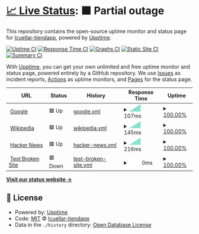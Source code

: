 # [📈 Live Status](https://lcuellar-tiendapp.github.io/tiendapp-status): <!--live status--> **🟧 Partial outage**

This repository contains the open-source uptime monitor and status page for [lcuellar-tiendapp](https://lcuellar-tiendapp.github.io/tiendapp-status), powered by [Upptime](https://github.com/upptime/upptime).

[![Uptime CI](https://github.com/lcuellar-tiendapp/tiendapp-status/workflows/Uptime%20CI/badge.svg)](https://github.com/lcuellar-tiendapp/tiendapp-status/actions?query=workflow%3A%22Uptime+CI%22)
[![Response Time CI](https://github.com/lcuellar-tiendapp/tiendapp-status/workflows/Response%20Time%20CI/badge.svg)](https://github.com/lcuellar-tiendapp/tiendapp-status/actions?query=workflow%3A%22Response+Time+CI%22)
[![Graphs CI](https://github.com/lcuellar-tiendapp/tiendapp-status/workflows/Graphs%20CI/badge.svg)](https://github.com/lcuellar-tiendapp/tiendapp-status/actions?query=workflow%3A%22Graphs+CI%22)
[![Static Site CI](https://github.com/lcuellar-tiendapp/tiendapp-status/workflows/Static%20Site%20CI/badge.svg)](https://github.com/lcuellar-tiendapp/tiendapp-status/actions?query=workflow%3A%22Static+Site+CI%22)
[![Summary CI](https://github.com/lcuellar-tiendapp/tiendapp-status/workflows/Summary%20CI/badge.svg)](https://github.com/lcuellar-tiendapp/tiendapp-status/actions?query=workflow%3A%22Summary+CI%22)

With [Upptime](https://upptime.js.org), you can get your own unlimited and free uptime monitor and status page, powered entirely by a GitHub repository. We use [Issues](https://github.com/lcuellar-tiendapp/tiendapp-status/issues) as incident reports, [Actions](https://github.com/lcuellar-tiendapp/tiendapp-status/actions) as uptime monitors, and [Pages](https://lcuellar-tiendapp.github.io/tiendapp-status) for the status page.

<!--start: status pages-->
<!-- This summary is generated by Upptime (https://github.com/upptime/upptime) -->
<!-- Do not edit this manually, your changes will be overwritten -->
<!-- prettier-ignore -->
| URL | Status | History | Response Time | Uptime |
| --- | ------ | ------- | ------------- | ------ |
| <img alt="" src="https://favicons.githubusercontent.com/www.google.com" height="13"> [Google](https://www.google.com) | 🟩 Up | [google.yml](https://github.com/lcuellar-tiendapp/tiendapp-status/commits/HEAD/history/google.yml) | <details><summary><img alt="Response time graph" src="./graphs/google/response-time-week.png" height="20"> 107ms</summary><br><a href="https://status.tiendapp.net/history/google"><img alt="Response time 107" src="https://img.shields.io/endpoint?url=https%3A%2F%2Fraw.githubusercontent.com%2Flcuellar-tiendapp%2Ftiendapp-status%2FHEAD%2Fapi%2Fgoogle%2Fresponse-time.json"></a><br><a href="https://status.tiendapp.net/history/google"><img alt="24-hour response time 107" src="https://img.shields.io/endpoint?url=https%3A%2F%2Fraw.githubusercontent.com%2Flcuellar-tiendapp%2Ftiendapp-status%2FHEAD%2Fapi%2Fgoogle%2Fresponse-time-day.json"></a><br><a href="https://status.tiendapp.net/history/google"><img alt="7-day response time 107" src="https://img.shields.io/endpoint?url=https%3A%2F%2Fraw.githubusercontent.com%2Flcuellar-tiendapp%2Ftiendapp-status%2FHEAD%2Fapi%2Fgoogle%2Fresponse-time-week.json"></a><br><a href="https://status.tiendapp.net/history/google"><img alt="30-day response time 107" src="https://img.shields.io/endpoint?url=https%3A%2F%2Fraw.githubusercontent.com%2Flcuellar-tiendapp%2Ftiendapp-status%2FHEAD%2Fapi%2Fgoogle%2Fresponse-time-month.json"></a><br><a href="https://status.tiendapp.net/history/google"><img alt="1-year response time 107" src="https://img.shields.io/endpoint?url=https%3A%2F%2Fraw.githubusercontent.com%2Flcuellar-tiendapp%2Ftiendapp-status%2FHEAD%2Fapi%2Fgoogle%2Fresponse-time-year.json"></a></details> | <details><summary><a href="https://status.tiendapp.net/history/google">100.00%</a></summary><a href="https://status.tiendapp.net/history/google"><img alt="All-time uptime 100.00%" src="https://img.shields.io/endpoint?url=https%3A%2F%2Fraw.githubusercontent.com%2Flcuellar-tiendapp%2Ftiendapp-status%2FHEAD%2Fapi%2Fgoogle%2Fuptime.json"></a><br><a href="https://status.tiendapp.net/history/google"><img alt="24-hour uptime 100.00%" src="https://img.shields.io/endpoint?url=https%3A%2F%2Fraw.githubusercontent.com%2Flcuellar-tiendapp%2Ftiendapp-status%2FHEAD%2Fapi%2Fgoogle%2Fuptime-day.json"></a><br><a href="https://status.tiendapp.net/history/google"><img alt="7-day uptime 100.00%" src="https://img.shields.io/endpoint?url=https%3A%2F%2Fraw.githubusercontent.com%2Flcuellar-tiendapp%2Ftiendapp-status%2FHEAD%2Fapi%2Fgoogle%2Fuptime-week.json"></a><br><a href="https://status.tiendapp.net/history/google"><img alt="30-day uptime 100.00%" src="https://img.shields.io/endpoint?url=https%3A%2F%2Fraw.githubusercontent.com%2Flcuellar-tiendapp%2Ftiendapp-status%2FHEAD%2Fapi%2Fgoogle%2Fuptime-month.json"></a><br><a href="https://status.tiendapp.net/history/google"><img alt="1-year uptime 100.00%" src="https://img.shields.io/endpoint?url=https%3A%2F%2Fraw.githubusercontent.com%2Flcuellar-tiendapp%2Ftiendapp-status%2FHEAD%2Fapi%2Fgoogle%2Fuptime-year.json"></a></details>
| <img alt="" src="https://favicons.githubusercontent.com/en.wikipedia.org" height="13"> [Wikipedia](https://en.wikipedia.org) | 🟩 Up | [wikipedia.yml](https://github.com/lcuellar-tiendapp/tiendapp-status/commits/HEAD/history/wikipedia.yml) | <details><summary><img alt="Response time graph" src="./graphs/wikipedia/response-time-week.png" height="20"> 145ms</summary><br><a href="https://status.tiendapp.net/history/wikipedia"><img alt="Response time 145" src="https://img.shields.io/endpoint?url=https%3A%2F%2Fraw.githubusercontent.com%2Flcuellar-tiendapp%2Ftiendapp-status%2FHEAD%2Fapi%2Fwikipedia%2Fresponse-time.json"></a><br><a href="https://status.tiendapp.net/history/wikipedia"><img alt="24-hour response time 145" src="https://img.shields.io/endpoint?url=https%3A%2F%2Fraw.githubusercontent.com%2Flcuellar-tiendapp%2Ftiendapp-status%2FHEAD%2Fapi%2Fwikipedia%2Fresponse-time-day.json"></a><br><a href="https://status.tiendapp.net/history/wikipedia"><img alt="7-day response time 145" src="https://img.shields.io/endpoint?url=https%3A%2F%2Fraw.githubusercontent.com%2Flcuellar-tiendapp%2Ftiendapp-status%2FHEAD%2Fapi%2Fwikipedia%2Fresponse-time-week.json"></a><br><a href="https://status.tiendapp.net/history/wikipedia"><img alt="30-day response time 145" src="https://img.shields.io/endpoint?url=https%3A%2F%2Fraw.githubusercontent.com%2Flcuellar-tiendapp%2Ftiendapp-status%2FHEAD%2Fapi%2Fwikipedia%2Fresponse-time-month.json"></a><br><a href="https://status.tiendapp.net/history/wikipedia"><img alt="1-year response time 145" src="https://img.shields.io/endpoint?url=https%3A%2F%2Fraw.githubusercontent.com%2Flcuellar-tiendapp%2Ftiendapp-status%2FHEAD%2Fapi%2Fwikipedia%2Fresponse-time-year.json"></a></details> | <details><summary><a href="https://status.tiendapp.net/history/wikipedia">100.00%</a></summary><a href="https://status.tiendapp.net/history/wikipedia"><img alt="All-time uptime 100.00%" src="https://img.shields.io/endpoint?url=https%3A%2F%2Fraw.githubusercontent.com%2Flcuellar-tiendapp%2Ftiendapp-status%2FHEAD%2Fapi%2Fwikipedia%2Fuptime.json"></a><br><a href="https://status.tiendapp.net/history/wikipedia"><img alt="24-hour uptime 100.00%" src="https://img.shields.io/endpoint?url=https%3A%2F%2Fraw.githubusercontent.com%2Flcuellar-tiendapp%2Ftiendapp-status%2FHEAD%2Fapi%2Fwikipedia%2Fuptime-day.json"></a><br><a href="https://status.tiendapp.net/history/wikipedia"><img alt="7-day uptime 100.00%" src="https://img.shields.io/endpoint?url=https%3A%2F%2Fraw.githubusercontent.com%2Flcuellar-tiendapp%2Ftiendapp-status%2FHEAD%2Fapi%2Fwikipedia%2Fuptime-week.json"></a><br><a href="https://status.tiendapp.net/history/wikipedia"><img alt="30-day uptime 100.00%" src="https://img.shields.io/endpoint?url=https%3A%2F%2Fraw.githubusercontent.com%2Flcuellar-tiendapp%2Ftiendapp-status%2FHEAD%2Fapi%2Fwikipedia%2Fuptime-month.json"></a><br><a href="https://status.tiendapp.net/history/wikipedia"><img alt="1-year uptime 100.00%" src="https://img.shields.io/endpoint?url=https%3A%2F%2Fraw.githubusercontent.com%2Flcuellar-tiendapp%2Ftiendapp-status%2FHEAD%2Fapi%2Fwikipedia%2Fuptime-year.json"></a></details>
| <img alt="" src="https://favicons.githubusercontent.com/news.ycombinator.com" height="13"> [Hacker News](https://news.ycombinator.com) | 🟩 Up | [hacker-news.yml](https://github.com/lcuellar-tiendapp/tiendapp-status/commits/HEAD/history/hacker-news.yml) | <details><summary><img alt="Response time graph" src="./graphs/hacker-news/response-time-week.png" height="20"> 216ms</summary><br><a href="https://status.tiendapp.net/history/hacker-news"><img alt="Response time 216" src="https://img.shields.io/endpoint?url=https%3A%2F%2Fraw.githubusercontent.com%2Flcuellar-tiendapp%2Ftiendapp-status%2FHEAD%2Fapi%2Fhacker-news%2Fresponse-time.json"></a><br><a href="https://status.tiendapp.net/history/hacker-news"><img alt="24-hour response time 216" src="https://img.shields.io/endpoint?url=https%3A%2F%2Fraw.githubusercontent.com%2Flcuellar-tiendapp%2Ftiendapp-status%2FHEAD%2Fapi%2Fhacker-news%2Fresponse-time-day.json"></a><br><a href="https://status.tiendapp.net/history/hacker-news"><img alt="7-day response time 216" src="https://img.shields.io/endpoint?url=https%3A%2F%2Fraw.githubusercontent.com%2Flcuellar-tiendapp%2Ftiendapp-status%2FHEAD%2Fapi%2Fhacker-news%2Fresponse-time-week.json"></a><br><a href="https://status.tiendapp.net/history/hacker-news"><img alt="30-day response time 216" src="https://img.shields.io/endpoint?url=https%3A%2F%2Fraw.githubusercontent.com%2Flcuellar-tiendapp%2Ftiendapp-status%2FHEAD%2Fapi%2Fhacker-news%2Fresponse-time-month.json"></a><br><a href="https://status.tiendapp.net/history/hacker-news"><img alt="1-year response time 216" src="https://img.shields.io/endpoint?url=https%3A%2F%2Fraw.githubusercontent.com%2Flcuellar-tiendapp%2Ftiendapp-status%2FHEAD%2Fapi%2Fhacker-news%2Fresponse-time-year.json"></a></details> | <details><summary><a href="https://status.tiendapp.net/history/hacker-news">100.00%</a></summary><a href="https://status.tiendapp.net/history/hacker-news"><img alt="All-time uptime 100.00%" src="https://img.shields.io/endpoint?url=https%3A%2F%2Fraw.githubusercontent.com%2Flcuellar-tiendapp%2Ftiendapp-status%2FHEAD%2Fapi%2Fhacker-news%2Fuptime.json"></a><br><a href="https://status.tiendapp.net/history/hacker-news"><img alt="24-hour uptime 100.00%" src="https://img.shields.io/endpoint?url=https%3A%2F%2Fraw.githubusercontent.com%2Flcuellar-tiendapp%2Ftiendapp-status%2FHEAD%2Fapi%2Fhacker-news%2Fuptime-day.json"></a><br><a href="https://status.tiendapp.net/history/hacker-news"><img alt="7-day uptime 100.00%" src="https://img.shields.io/endpoint?url=https%3A%2F%2Fraw.githubusercontent.com%2Flcuellar-tiendapp%2Ftiendapp-status%2FHEAD%2Fapi%2Fhacker-news%2Fuptime-week.json"></a><br><a href="https://status.tiendapp.net/history/hacker-news"><img alt="30-day uptime 100.00%" src="https://img.shields.io/endpoint?url=https%3A%2F%2Fraw.githubusercontent.com%2Flcuellar-tiendapp%2Ftiendapp-status%2FHEAD%2Fapi%2Fhacker-news%2Fuptime-month.json"></a><br><a href="https://status.tiendapp.net/history/hacker-news"><img alt="1-year uptime 100.00%" src="https://img.shields.io/endpoint?url=https%3A%2F%2Fraw.githubusercontent.com%2Flcuellar-tiendapp%2Ftiendapp-status%2FHEAD%2Fapi%2Fhacker-news%2Fuptime-year.json"></a></details>
| <img alt="" src="https://favicons.githubusercontent.com/thissitedoesnotexist.koj.co" height="13"> [Test Broken Site](https://thissitedoesnotexist.koj.co) | 🟥 Down | [test-broken-site.yml](https://github.com/lcuellar-tiendapp/tiendapp-status/commits/HEAD/history/test-broken-site.yml) | <details><summary><img alt="Response time graph" src="./graphs/test-broken-site/response-time-week.png" height="20"> 0ms</summary><br><a href="https://status.tiendapp.net/history/test-broken-site"><img alt="Response time 0" src="https://img.shields.io/endpoint?url=https%3A%2F%2Fraw.githubusercontent.com%2Flcuellar-tiendapp%2Ftiendapp-status%2FHEAD%2Fapi%2Ftest-broken-site%2Fresponse-time.json"></a><br><a href="https://status.tiendapp.net/history/test-broken-site"><img alt="24-hour response time 0" src="https://img.shields.io/endpoint?url=https%3A%2F%2Fraw.githubusercontent.com%2Flcuellar-tiendapp%2Ftiendapp-status%2FHEAD%2Fapi%2Ftest-broken-site%2Fresponse-time-day.json"></a><br><a href="https://status.tiendapp.net/history/test-broken-site"><img alt="7-day response time 0" src="https://img.shields.io/endpoint?url=https%3A%2F%2Fraw.githubusercontent.com%2Flcuellar-tiendapp%2Ftiendapp-status%2FHEAD%2Fapi%2Ftest-broken-site%2Fresponse-time-week.json"></a><br><a href="https://status.tiendapp.net/history/test-broken-site"><img alt="30-day response time 0" src="https://img.shields.io/endpoint?url=https%3A%2F%2Fraw.githubusercontent.com%2Flcuellar-tiendapp%2Ftiendapp-status%2FHEAD%2Fapi%2Ftest-broken-site%2Fresponse-time-month.json"></a><br><a href="https://status.tiendapp.net/history/test-broken-site"><img alt="1-year response time 0" src="https://img.shields.io/endpoint?url=https%3A%2F%2Fraw.githubusercontent.com%2Flcuellar-tiendapp%2Ftiendapp-status%2FHEAD%2Fapi%2Ftest-broken-site%2Fresponse-time-year.json"></a></details> | <details><summary><a href="https://status.tiendapp.net/history/test-broken-site">100.00%</a></summary><a href="https://status.tiendapp.net/history/test-broken-site"><img alt="All-time uptime 100.00%" src="https://img.shields.io/endpoint?url=https%3A%2F%2Fraw.githubusercontent.com%2Flcuellar-tiendapp%2Ftiendapp-status%2FHEAD%2Fapi%2Ftest-broken-site%2Fuptime.json"></a><br><a href="https://status.tiendapp.net/history/test-broken-site"><img alt="24-hour uptime 100.00%" src="https://img.shields.io/endpoint?url=https%3A%2F%2Fraw.githubusercontent.com%2Flcuellar-tiendapp%2Ftiendapp-status%2FHEAD%2Fapi%2Ftest-broken-site%2Fuptime-day.json"></a><br><a href="https://status.tiendapp.net/history/test-broken-site"><img alt="7-day uptime 100.00%" src="https://img.shields.io/endpoint?url=https%3A%2F%2Fraw.githubusercontent.com%2Flcuellar-tiendapp%2Ftiendapp-status%2FHEAD%2Fapi%2Ftest-broken-site%2Fuptime-week.json"></a><br><a href="https://status.tiendapp.net/history/test-broken-site"><img alt="30-day uptime 100.00%" src="https://img.shields.io/endpoint?url=https%3A%2F%2Fraw.githubusercontent.com%2Flcuellar-tiendapp%2Ftiendapp-status%2FHEAD%2Fapi%2Ftest-broken-site%2Fuptime-month.json"></a><br><a href="https://status.tiendapp.net/history/test-broken-site"><img alt="1-year uptime 100.00%" src="https://img.shields.io/endpoint?url=https%3A%2F%2Fraw.githubusercontent.com%2Flcuellar-tiendapp%2Ftiendapp-status%2FHEAD%2Fapi%2Ftest-broken-site%2Fuptime-year.json"></a></details>

<!--end: status pages-->

[**Visit our status website →**](https://lcuellar-tiendapp.github.io/tiendapp-status)

## 📄 License

- Powered by: [Upptime](https://github.com/upptime/upptime)
- Code: [MIT](./LICENSE) © [lcuellar-tiendapp](https://lcuellar-tiendapp.github.io/tiendapp-status)
- Data in the `./history` directory: [Open Database License](https://opendatacommons.org/licenses/odbl/1-0/)
